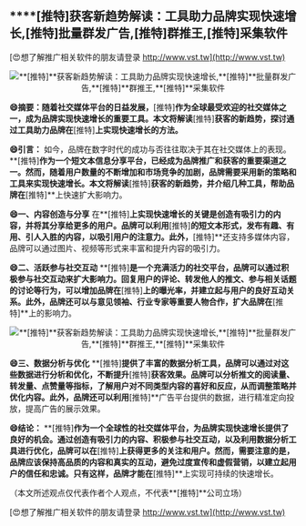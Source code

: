## ****[推特]**获客新趋势解读：工具助力品牌实现快速增长,**[推特]**批量群发广告,**[推特]**群推王,**[推特]**采集软件**

[😍想了解推广相关软件的朋友请登录 http://www.vst.tw](http://www.vst.tw)

 <center><img src="https://vst.tw/MP4/tuiguang/png/6.png" alt="**[推特]**获客新趋势解读：工具助力品牌实现快速增长,**[推特]**批量群发广告,**[推特]**群推王,**[推特]**采集软件"></center>

**😄摘要：随着社交媒体平台的日益发展，**[推特]**作为全球最受欢迎的社交媒体之一，成为品牌实现快速增长的重要工具。本文将解读**[推特]**获客的新趋势，探讨通过工具助力品牌在**[推特]**上实现快速增长的方法。**

**😄引言：**
如今，品牌在数字时代的成功与否往往取决于其在社交媒体上的表现。**[推特]**作为一个短文本信息分享平台，已经成为品牌推广和获客的重要渠道之一。然而，随着用户数量的不断增加和市场竞争的加剧，品牌需要采用新的策略和工具来实现快速增长。本文将解读**[推特]**获客的新趋势，并介绍几种工具，帮助品牌在**[推特]**上快速扩大影响力。

**😄一、内容创造与分享**
在**[推特]**上实现快速增长的关键是创造有吸引力的内容，并将其分享给更多的用户。品牌可以利用**[推特]**的短文本形式，发布有趣、有用、引人入胜的内容，以吸引用户的注意力。此外，**[推特]**还支持多媒体内容，品牌可以通过图片、视频等形式来丰富和提升内容的吸引力。

**😄二、活跃参与社交互动**
**[推特]**是一个充满活力的社交平台，品牌可以通过积极参与社交互动来扩大影响力。回复用户的评论、转发他人的推文、参与相关话题的讨论等行为，可以增加品牌在**[推特]**上的曝光率，并建立起与用户的良好互动关系。此外，品牌还可以与意见领袖、行业专家等重要人物合作，扩大品牌在**[推特]**上的影响力。

 <center><img src="https://vst.tw/MP4/tuiguang/png/0.png" alt="**[推特]**获客新趋势解读：工具助力品牌实现快速增长,**[推特]**批量群发广告,**[推特]**群推王,**[推特]**采集软件"></center>

**😄三、数据分析与优化**
**[推特]**提供了丰富的数据分析工具，品牌可以通过对这些数据进行分析和优化，不断提升**[推特]**获客效果。品牌可以分析推文的阅读量、转发量、点赞量等指标，了解用户对不同类型内容的喜好和反应，从而调整策略并优化内容。此外，品牌还可以利用**[推特]**广告平台提供的数据，进行精准定向投放，提高广告的展示效果。

**😄结论：**
**[推特]**作为一个全球性的社交媒体平台，为品牌实现快速增长提供了良好的机会。通过创造有吸引力的内容、积极参与社交互动，以及利用数据分析工具进行优化，品牌可以在**[推特]**上获得更多的关注和用户。然而，需要注意的是，品牌应该保持高品质的内容和真实的互动，避免过度宣传和虚假营销，以建立起用户的信任和忠诚。只有这样，品牌才能在**[推特]**上实现可持续的快速增长。

（本文所述观点仅代表作者个人观点，不代表**[推特]**公司立场）

[😍想了解推广相关软件的朋友请登录 http://www.vst.tw](http://www.vst.tw)



